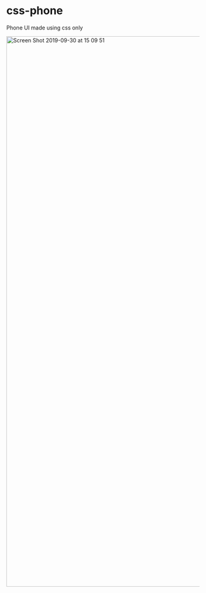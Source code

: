 # css-phone
Phone UI made using css only

<img width="1436" alt="Screen Shot 2019-09-30 at 15 09 51" src="https://user-images.githubusercontent.com/19901599/65877682-ee0cec00-e394-11e9-99ca-0f6b27b826bf.png">

